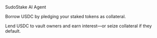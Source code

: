 SudoStake AI Agent

Borrow USDC by pledging your staked tokens as collateral.

Lend USDC to vault owners and earn interest—or seize collateral if they default.